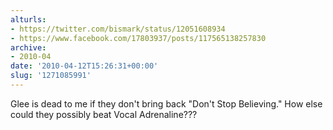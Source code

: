 ```yaml
---
alturls:
- https://twitter.com/bismark/status/12051608934
- https://www.facebook.com/17803937/posts/117565138257830
archive:
- 2010-04
date: '2010-04-12T15:26:31+00:00'
slug: '1271085991'
---
```


Glee is dead to me if they don't bring back "Don't Stop Believing." How else could they possibly beat Vocal Adrenaline???

